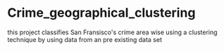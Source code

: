 # Crime_geographical_clustering
this project classifies San Fransisco's crime area wise using a clustering technique by using data from an pre existing data set
